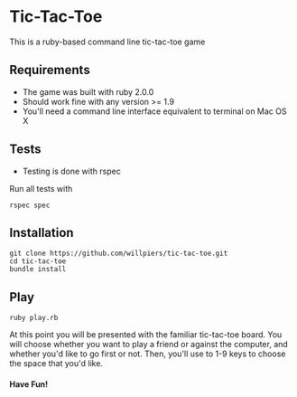 Tic-Tac-Toe
=========

This is a ruby-based command line tic-tac-toe game

Requirements
--
  - The game was built with ruby 2.0.0
  - Should work fine with any version >= 1.9
  - You'll need a command line interface equivalent to terminal on Mac OS X
  
Tests
--
  - Testing is done with rspec

Run all tests with 
```
rspec spec
```

Installation
--
```
git clone https://github.com/willpiers/tic-tac-toe.git
cd tic-tac-toe
bundle install
```

Play
--
```
ruby play.rb
```
At this point you will be presented with the familiar tic-tac-toe board. You will choose whether you want to play a friend or against the computer, and whether you'd like to go first or not. Then, you'll use to 1-9 keys to choose the space that you'd like.

#### Have Fun!
